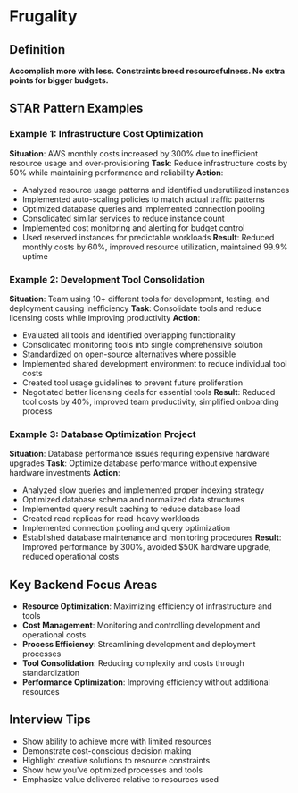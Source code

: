 # Frugality

## Definition
**Accomplish more with less. Constraints breed resourcefulness. No extra points for bigger budgets.**

## STAR Pattern Examples

### Example 1: Infrastructure Cost Optimization
**Situation**: AWS monthly costs increased by 300% due to inefficient resource usage and over-provisioning
**Task**: Reduce infrastructure costs by 50% while maintaining performance and reliability
**Action**:
- Analyzed resource usage patterns and identified underutilized instances
- Implemented auto-scaling policies to match actual traffic patterns
- Optimized database queries and implemented connection pooling
- Consolidated similar services to reduce instance count
- Implemented cost monitoring and alerting for budget control
- Used reserved instances for predictable workloads
**Result**: Reduced monthly costs by 60%, improved resource utilization, maintained 99.9% uptime

### Example 2: Development Tool Consolidation
**Situation**: Team using 10+ different tools for development, testing, and deployment causing inefficiency
**Task**: Consolidate tools and reduce licensing costs while improving productivity
**Action**:
- Evaluated all tools and identified overlapping functionality
- Consolidated monitoring tools into single comprehensive solution
- Standardized on open-source alternatives where possible
- Implemented shared development environment to reduce individual tool costs
- Created tool usage guidelines to prevent future proliferation
- Negotiated better licensing deals for essential tools
**Result**: Reduced tool costs by 40%, improved team productivity, simplified onboarding process

### Example 3: Database Optimization Project
**Situation**: Database performance issues requiring expensive hardware upgrades
**Task**: Optimize database performance without expensive hardware investments
**Action**:
- Analyzed slow queries and implemented proper indexing strategy
- Optimized database schema and normalized data structures
- Implemented query result caching to reduce database load
- Created read replicas for read-heavy workloads
- Implemented connection pooling and query optimization
- Established database maintenance and monitoring procedures
**Result**: Improved performance by 300%, avoided $50K hardware upgrade, reduced operational costs

## Key Backend Focus Areas
- **Resource Optimization**: Maximizing efficiency of infrastructure and tools
- **Cost Management**: Monitoring and controlling development and operational costs
- **Process Efficiency**: Streamlining development and deployment processes
- **Tool Consolidation**: Reducing complexity and costs through standardization
- **Performance Optimization**: Improving efficiency without additional resources

## Interview Tips
- Show ability to achieve more with limited resources
- Demonstrate cost-conscious decision making
- Highlight creative solutions to resource constraints
- Show how you've optimized processes and tools
- Emphasize value delivered relative to resources used 